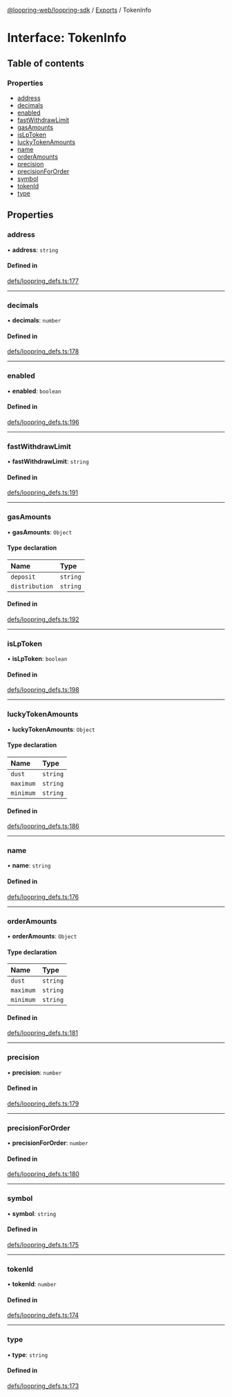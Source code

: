[@loopring-web/loopring-sdk](../README.md) / [Exports](../modules.md) / TokenInfo

# Interface: TokenInfo

## Table of contents

### Properties

- [address](TokenInfo.md#address)
- [decimals](TokenInfo.md#decimals)
- [enabled](TokenInfo.md#enabled)
- [fastWithdrawLimit](TokenInfo.md#fastwithdrawlimit)
- [gasAmounts](TokenInfo.md#gasamounts)
- [isLpToken](TokenInfo.md#islptoken)
- [luckyTokenAmounts](TokenInfo.md#luckytokenamounts)
- [name](TokenInfo.md#name)
- [orderAmounts](TokenInfo.md#orderamounts)
- [precision](TokenInfo.md#precision)
- [precisionForOrder](TokenInfo.md#precisionfororder)
- [symbol](TokenInfo.md#symbol)
- [tokenId](TokenInfo.md#tokenid)
- [type](TokenInfo.md#type)

## Properties

### address

• **address**: `string`

#### Defined in

[defs/loopring_defs.ts:177](https://github.com/Loopring/loopring_sdk/blob/532648f/src/defs/loopring_defs.ts#L177)

___

### decimals

• **decimals**: `number`

#### Defined in

[defs/loopring_defs.ts:178](https://github.com/Loopring/loopring_sdk/blob/532648f/src/defs/loopring_defs.ts#L178)

___

### enabled

• **enabled**: `boolean`

#### Defined in

[defs/loopring_defs.ts:196](https://github.com/Loopring/loopring_sdk/blob/532648f/src/defs/loopring_defs.ts#L196)

___

### fastWithdrawLimit

• **fastWithdrawLimit**: `string`

#### Defined in

[defs/loopring_defs.ts:191](https://github.com/Loopring/loopring_sdk/blob/532648f/src/defs/loopring_defs.ts#L191)

___

### gasAmounts

• **gasAmounts**: `Object`

#### Type declaration

| Name | Type |
| :------ | :------ |
| `deposit` | `string` |
| `distribution` | `string` |

#### Defined in

[defs/loopring_defs.ts:192](https://github.com/Loopring/loopring_sdk/blob/532648f/src/defs/loopring_defs.ts#L192)

___

### isLpToken

• **isLpToken**: `boolean`

#### Defined in

[defs/loopring_defs.ts:198](https://github.com/Loopring/loopring_sdk/blob/532648f/src/defs/loopring_defs.ts#L198)

___

### luckyTokenAmounts

• **luckyTokenAmounts**: `Object`

#### Type declaration

| Name | Type |
| :------ | :------ |
| `dust` | `string` |
| `maximum` | `string` |
| `minimum` | `string` |

#### Defined in

[defs/loopring_defs.ts:186](https://github.com/Loopring/loopring_sdk/blob/532648f/src/defs/loopring_defs.ts#L186)

___

### name

• **name**: `string`

#### Defined in

[defs/loopring_defs.ts:176](https://github.com/Loopring/loopring_sdk/blob/532648f/src/defs/loopring_defs.ts#L176)

___

### orderAmounts

• **orderAmounts**: `Object`

#### Type declaration

| Name | Type |
| :------ | :------ |
| `dust` | `string` |
| `maximum` | `string` |
| `minimum` | `string` |

#### Defined in

[defs/loopring_defs.ts:181](https://github.com/Loopring/loopring_sdk/blob/532648f/src/defs/loopring_defs.ts#L181)

___

### precision

• **precision**: `number`

#### Defined in

[defs/loopring_defs.ts:179](https://github.com/Loopring/loopring_sdk/blob/532648f/src/defs/loopring_defs.ts#L179)

___

### precisionForOrder

• **precisionForOrder**: `number`

#### Defined in

[defs/loopring_defs.ts:180](https://github.com/Loopring/loopring_sdk/blob/532648f/src/defs/loopring_defs.ts#L180)

___

### symbol

• **symbol**: `string`

#### Defined in

[defs/loopring_defs.ts:175](https://github.com/Loopring/loopring_sdk/blob/532648f/src/defs/loopring_defs.ts#L175)

___

### tokenId

• **tokenId**: `number`

#### Defined in

[defs/loopring_defs.ts:174](https://github.com/Loopring/loopring_sdk/blob/532648f/src/defs/loopring_defs.ts#L174)

___

### type

• **type**: `string`

#### Defined in

[defs/loopring_defs.ts:173](https://github.com/Loopring/loopring_sdk/blob/532648f/src/defs/loopring_defs.ts#L173)
